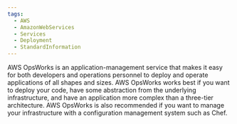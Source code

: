 ```yaml
---
tags:
  - AWS
  - AmazonWebServices
  - Services
  - Deployment
  - StandardInformation
---
```

AWS OpsWorks is an application-management service that makes it easy for both developers and operations personnel to deploy and operate applications of all shapes and sizes. AWS OpsWorks works best if you want to deploy your code, have some abstraction from the underlying infrastructure, and have an application more complex than a three-tier architecture. AWS OpsWorks is also recommended if you want to manage your infrastructure with a configuration management system such as Chef.